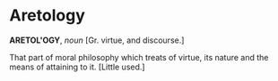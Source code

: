 # Aretology

**ARETOL'OGY**, _noun_ \[Gr. virtue, and discourse.\]

That part of moral philosophy which treats of virtue, its nature and the means of attaining to it. \[Little used.\]
